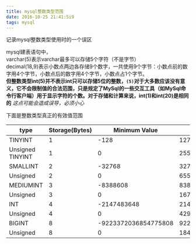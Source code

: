 ```yaml
---
title: mysql整数类型范围
date: 2016-10-25 21:41:5i9
tags: mysql
---
```


记录mysql整数类型使用时的一个误区
<!--more-->

mysql建表语句中，  
varchar(5)表示varchar最多可以存储5个字符（不是字节）  
decimal(18,9)表示小数点两边各存储9个数字，一共使用9个字节：小数点前的数字用4个字节，小数点后的数字用4个字节，小数点占1个字节。      
**但整数类型int(5)并不表示int只可以存储5位的整数，`(5)`对于大多数应该没有意义，它不会限制值的合法范围，只是规定了MySql的一些交互工具（如MySql命令行客户端）用于显示字符的个数。对于存储和计算来说，int(1)和int(20)是相同的**  *这点可能会造成误导，必须小心*



下面是整数类型真正的有效值范围


type | Storage(Bytes) | Minimum Value | Maximum Value 
---|---|---|---
TINYINT | 1 | -128 | 127
Unsigned TINYINT | 1| 0 | 255
SMALLINT | 2 | -32768 | 32768
Unsigned | 2 | 0 | 65535
MEDIUMINT | 3 | -8388608 | 8388608
Unsigned | 3 | 0 | 16777215
INT	|4	|-2147483648|	2147483647
Unsigned | 4 | 0 | 4294967295
BIGINT|8|-9223372036854775808|9223372036854775807
Unsigned|8|	0 |18446744073709551615




